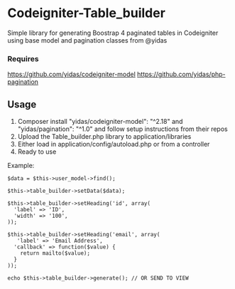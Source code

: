 # Codeigniter-Table_builder
Simple library for generating Boostrap 4 paginated tables in Codeigniter using base model and pagination classes from @yidas

### Requires
https://github.com/yidas/codeigniter-model
https://github.com/yidas/php-pagination

## Usage 

1. Composer install "yidas/codeigniter-model": "^2.18" and "yidas/pagination": "^1.0" and follow setup instructions from their repos
2. Upload the Table_builder.php library to application/libraries
3. Either load in application/config/autoload.php or from a controller
4. Ready to use

Example:

~~~
$data = $this->user_model->find();

$this->table_builder->setData($data);

$this->table_builder->setHeading('id', array(
  'label' => 'ID',
  'width' => '100',
));

$this->table_builder->setHeading('email', array(
   'label' => 'Email Address',
  'callback' => function($value) {
    return mailto($value);
  }
));

echo $this->table_builder->generate(); // OR SEND TO VIEW

~~~
